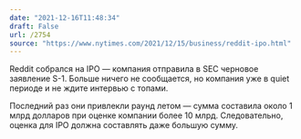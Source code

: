 ```yaml
---
date: "2021-12-16T11:48:34"
draft: False
url: /2754
source: "https://www.nytimes.com/2021/12/15/business/reddit-ipo.html"
---
```


Reddit собрался на IPO — компания отправила в SEC черновое заявление S-1. Больше ничего не сообщается, но компания уже в quiet периоде и не ждите интервью с топами.

Последний раз они привлекли раунд летом — сумма составила около 1 млрд долларов при оценке компании более 10 млрд. Следовательно, оценка для IPO должна составлять даже большую сумму.
